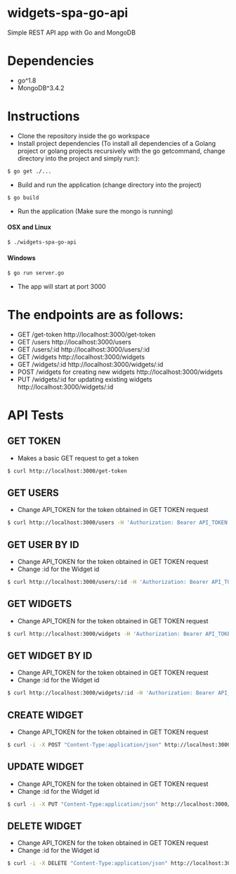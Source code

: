 # widgets-spa-go-api
Simple REST API app with Go and MongoDB

# Dependencies
- go^1.8
- MongoDB^3.4.2

# Instructions
- Clone the repository inside the go workspace
- Install project dependencies (To install all dependencies of a Golang project or golang projects recursively with the go getcommand, change directory into the project and simply run:):
```sh
$ go get ./...
```
- Build and run the application (change directory into the project)
```sh
$ go build
```
- Run the application (Make sure the mongo is running)

#### OSX and Linux
```sh
$ ./widgets-spa-go-api
```
#### Windows
```sh
$ go run server.go
```

- The app will start at port 3000

# The endpoints are as follows:

- GET /get-token http://localhost:3000/get-token
- GET /users http://localhost:3000/users
- GET /users/:id http://localhost:3000/users/:id
- GET /widgets http://localhost:3000/widgets
- GET /widgets/:id http://localhost:3000/widgets/:id
- POST /widgets for creating new widgets http://localhost:3000/widgets
- PUT /widgets/:id for updating existing widgets http://localhost:3000/widgets/:id

# API Tests

## GET TOKEN
- Makes a basic GET request to get a token

```sh
$ curl http://localhost:3000/get-token
```

## GET USERS
- Change API_TOKEN for the token obtained in GET TOKEN request
```sh
$ curl http://localhost:3000/users -H 'Authorization: Bearer API_TOKEN'
```

## GET USER BY ID
- Change API_TOKEN for the token obtained in GET TOKEN request
- Change :id for the Widget id
```sh
$ curl http://localhost:3000/users/:id -H 'Authorization: Bearer API_TOKEN'
```

## GET WIDGETS
- Change API_TOKEN for the token obtained in GET TOKEN request
```sh
$ curl http://localhost:3000/widgets -H 'Authorization: Bearer API_TOKEN'
```

## GET WIDGET BY ID
- Change API_TOKEN for the token obtained in GET TOKEN request
- Change :id for the Widget id
```sh
$ curl http://localhost:3000/widgets/:id -H 'Authorization: Bearer API_TOKEN'
```

## CREATE WIDGET
- Change API_TOKEN for the token obtained in GET TOKEN request
```sh
$ curl -i -X POST "Content-Type:application/json" http://localhost:3000/widgets -d '{"name":"teste post","color":"magenta","price":"3.80","inventory":23,"melts":true}' -H 'Authorization: Bearer API_TOKEN'
```

## UPDATE WIDGET
- Change API_TOKEN for the token obtained in GET TOKEN request
- Change :id for the Widget id
```sh
$ curl -i -X PUT "Content-Type:application/json" http://localhost:3000/widgets/:id -d '{"name":"teste","color":"magenta","price":"3.80","inventory":23,"melts":true}' -H 'Authorization: Bearer API_TOKEN'
```

## DELETE WIDGET
- Change API_TOKEN for the token obtained in GET TOKEN request
- Change :id for the Widget id
```sh
$ curl -i -X DELETE "Content-Type:application/json" http://localhost:3000/widgets/:id -H 'Authorization: Bearer API_TOKEN'
```